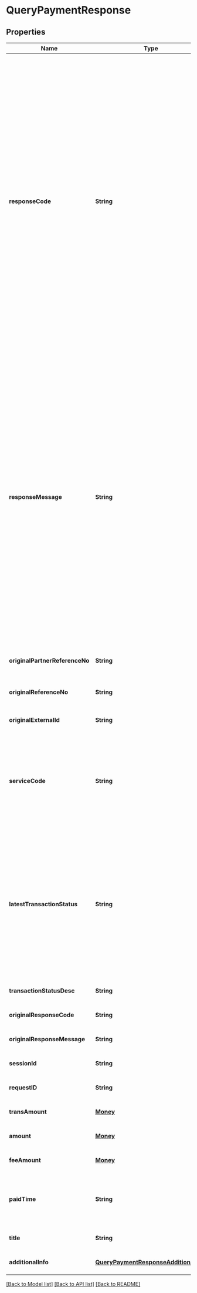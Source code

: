 # QueryPaymentResponse
## Properties

| Name | Type | Description | Notes |
|------------ | ------------- | ------------- | -------------|
| **responseCode** | **String** | Response code - response message:&lt;br&gt; * 2005500 - Successful&lt;br&gt; * 4005500 - Bad Request - Retry request with proper parameter&lt;br&gt; * 4005501 - Invalid Field Format - Retry request with proper parameter&lt;br&gt; * 4005502 - Invalid Mandatory Field - Retry request with proper parameter&lt;br&gt; * 4015500 - Unauthorized. [reason] - Retry request with proper parameter&lt;br&gt; * 4015501 - Invalid Token (B2B) - Retry request with proper parameter&lt;br&gt; * 4045501 - Transaction Not Found - Try to create a new order&lt;br&gt; * 4295500 - Too Many Requests - Retry request periodically&lt;br&gt; * 5005500 - General Error - Retry request periodically&lt;br&gt; * 5005501 - Internal Server Error - Retry request periodically&lt;br&gt;  | [default to null] |
| **responseMessage** | **String** | Response code - response message:&lt;br&gt; * 2005500 - Successful&lt;br&gt; * 4005500 - Bad Request - Retry request with proper parameter&lt;br&gt; * 4005501 - Invalid Field Format - Retry request with proper parameter&lt;br&gt; * 4005502 - Invalid Mandatory Field - Retry request with proper parameter&lt;br&gt; * 4015500 - Unauthorized. [reason] - Retry request with proper parameter&lt;br&gt; * 4015501 - Invalid Token (B2B) - Retry request with proper parameter&lt;br&gt; * 4045501 - Transaction Not Found - Try to create a new order&lt;br&gt; * 4295500 - Too Many Requests - Retry request periodically&lt;br&gt; * 5005500 - General Error - Retry request periodically&lt;br&gt; * 5005501 - Internal Server Error - Retry request periodically&lt;br&gt;  | [default to null] |
| **originalPartnerReferenceNo** | **String** | Original transaction identifier on partner system (Present if transaction found) | [optional] [default to null] |
| **originalReferenceNo** | **String** | Original transaction identifier on DANA system (Present if transaction found) | [optional] [default to null] |
| **originalExternalId** | **String** | Original external identifier on header message | [optional] [default to null] |
| **serviceCode** | **String** | Transaction type indicator is based on the service code of the original transaction request:&lt;br&gt; - IPG Cashier Pay - SNAP: 54&lt;br&gt; - QRIS CPM (Acquirer) - SNAP: 60&lt;br&gt; - QRIS MPM (Acquirer) - SNAP: 47&lt;br&gt; - Payment Gateway: 54&lt;br&gt;  | [default to 54] |
| **latestTransactionStatus** | **String** | Category code for the status of the transaction. The values include:&lt;br&gt; - 00 &#x3D; Success, the order has been successfully in final state and paid&lt;br&gt; - 01 &#x3D; Initiated, the order has been created, but has not been paid&lt;br&gt; - 02 &#x3D; Paying, the order is in process, not in final state, payment is success&lt;br&gt; - 05 &#x3D; Cancelled, the order has been closed&lt;br&gt; - 07 &#x3D; Not found, the order is not found&lt;br&gt;  | [default to null] |
| **transactionStatusDesc** | **String** | Description of transaction status | [optional] [default to null] |
| **originalResponseCode** | **String** | Original response code | [optional] [default to null] |
| **originalResponseMessage** | **String** | Original response message | [optional] [default to null] |
| **sessionId** | **String** | Session identifier | [optional] [default to null] |
| **requestID** | **String** | Transaction request identifier | [optional] [default to null] |
| **transAmount** | [**Money**](Money.md) |  | [optional] [default to null] |
| **amount** | [**Money**](Money.md) |  | [optional] [default to null] |
| **feeAmount** | [**Money**](Money.md) |  | [optional] [default to null] |
| **paidTime** | **String** | Transaction paid time, in format YYYY-MM-DDTHH:mm:ss+07:00. Time must be in GMT+7 (Jakarta time) (Present if transaction is paid) | [optional] [default to null] |
| **title** | **String** | Brief description (Present if transaction found) | [optional] [default to null] |
| **additionalInfo** | [**QueryPaymentResponseAdditionalInfo**](QueryPaymentResponseAdditionalInfo.md) |  | [optional] [default to null] |

[[Back to Model list]](../README.md#documentation-for-models) [[Back to API list]](../README.md#documentation-for-api-endpoints) [[Back to README]](../README.md)

